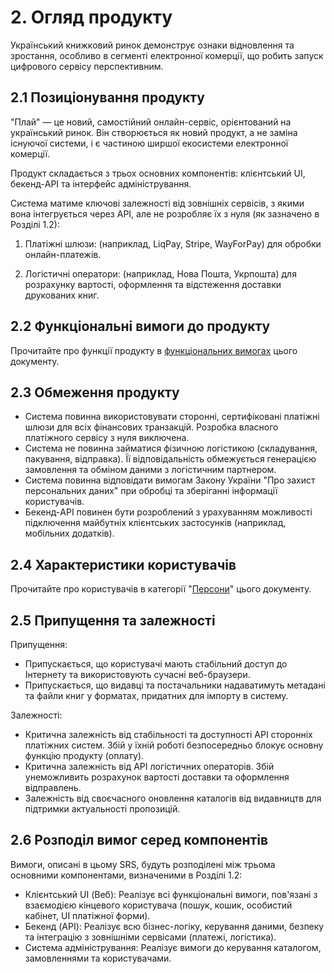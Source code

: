 # 2. Огляд продукту

Український книжковий ринок демонструє ознаки відновлення та зростання, особливо в сегменті електронної комерції, що робить запуск цифрового сервісу перспективним.

## 2.1 Позиціонування продукту

"Плай" — це новий, самостійний онлайн-сервіс, орієнтований на український ринок. Він створюється як новий продукт, а не заміна існуючої системи, і є частиною ширшої екосистеми електронної комерції.

Продукт складається з трьох основних компонентів: клієнтський UI, бекенд-API та інтерфейс адміністрування.

Система матиме ключові залежності від зовнішніх сервісів, з якими вона інтегрується через API, але не розробляє їх з нуля (як зазначено в Розділі 1.2):

1. Платіжні шлюзи: (наприклад, LiqPay, Stripe, WayForPay) для обробки онлайн-платежів.

2. Логістичні оператори: (наприклад, Нова Пошта, Укрпошта) для розрахунку вартості, оформлення та відстеження доставки друкованих книг.

## 2.2 Функціональні вимоги до продукту

Прочитайте про функції продукту в [функціональних вимогах](https://github.com/iamvladshevchuk/singularitarians/blob/main/4_FUNCTIONAL_REQUIREMENTS.md) цього документу.

## 2.3 Обмеження продукту

* Система повинна використовувати сторонні, сертифіковані платіжні шлюзи для всіх фінансових транзакцій. Розробка власного платіжного сервісу з нуля виключена.
* Система не повинна займатися фізичною логістикою (складування, пакування, відправка). Її відповідальність обмежується генерацією замовлення та обміном даними з логістичним партнером.
* Система повинна відповідати вимогам Закону України "Про захист персональних даних" при обробці та зберіганні інформації користувачів.
* Бекенд-API повинен бути розроблений з урахуванням можливості підключення майбутніх клієнтських застосунків (наприклад, мобільних додатків).

## 2.4 Характеристики користувачів

Прочитайте про користувачів в категорії "[Персони](https://github.com/iamvladshevchuk/singularitarians/blob/main/6_PERSONAS.md)" цього документу.

## 2.5 Припущення та залежності

Припущення:

* Припускається, що користувачі мають стабільний доступ до Інтернету та використовують сучасні веб-браузери.
* Припускається, що видавці та постачальники надаватимуть метадані та файли книг у форматах, придатних для імпорту в систему.

Залежності:

* Критична залежність від стабільності та доступності API сторонніх платіжних систем. Збій у їхній роботі безпосередньо блокує основну функцію продукту (оплату).
* Критична залежність від API логістичних операторів. Збій унеможливить розрахунок вартості доставки та оформлення відправлень.
* Залежність від своєчасного оновлення каталогів від видавництв для підтримки актуальності пропозицій.

## 2.6 Розподіл вимог серед компонентів

Вимоги, описані в цьому SRS, будуть розподілені між трьома основними компонентами, визначеними в Розділі 1.2:

* Клієнтський UI (Веб): Реалізує всі функціональні вимоги, пов'язані з взаємодією кінцевого користувача (пошук, кошик, особистий кабінет, UI платіжної форми).
* Бекенд (API): Реалізує всю бізнес-логіку, керування даними, безпеку та інтеграцію з зовнішніми сервісами (платежі, логістика).
* Система адміністрування: Реалізує вимоги до керування каталогом, замовленнями та користувачами.